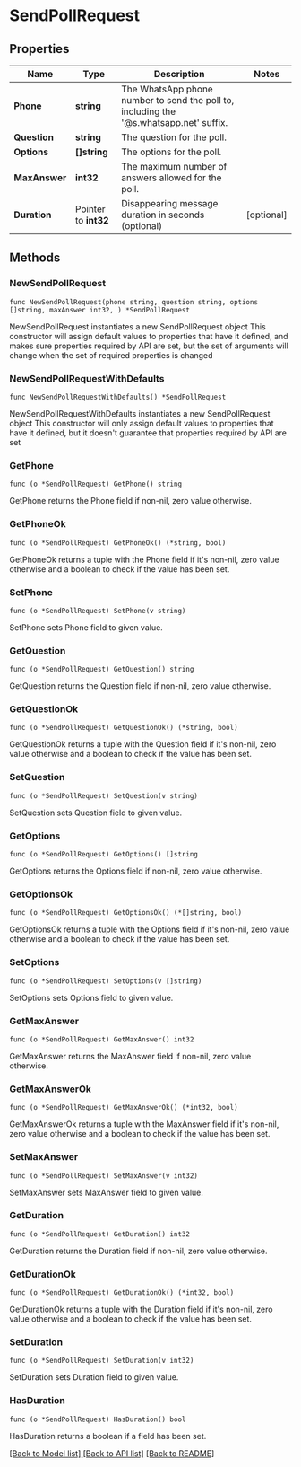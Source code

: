 # SendPollRequest

## Properties

Name | Type | Description | Notes
------------ | ------------- | ------------- | -------------
**Phone** | **string** | The WhatsApp phone number to send the poll to, including the &#39;@s.whatsapp.net&#39; suffix. | 
**Question** | **string** | The question for the poll. | 
**Options** | **[]string** | The options for the poll. | 
**MaxAnswer** | **int32** | The maximum number of answers allowed for the poll. | 
**Duration** | Pointer to **int32** | Disappearing message duration in seconds (optional) | [optional] 

## Methods

### NewSendPollRequest

`func NewSendPollRequest(phone string, question string, options []string, maxAnswer int32, ) *SendPollRequest`

NewSendPollRequest instantiates a new SendPollRequest object
This constructor will assign default values to properties that have it defined,
and makes sure properties required by API are set, but the set of arguments
will change when the set of required properties is changed

### NewSendPollRequestWithDefaults

`func NewSendPollRequestWithDefaults() *SendPollRequest`

NewSendPollRequestWithDefaults instantiates a new SendPollRequest object
This constructor will only assign default values to properties that have it defined,
but it doesn't guarantee that properties required by API are set

### GetPhone

`func (o *SendPollRequest) GetPhone() string`

GetPhone returns the Phone field if non-nil, zero value otherwise.

### GetPhoneOk

`func (o *SendPollRequest) GetPhoneOk() (*string, bool)`

GetPhoneOk returns a tuple with the Phone field if it's non-nil, zero value otherwise
and a boolean to check if the value has been set.

### SetPhone

`func (o *SendPollRequest) SetPhone(v string)`

SetPhone sets Phone field to given value.


### GetQuestion

`func (o *SendPollRequest) GetQuestion() string`

GetQuestion returns the Question field if non-nil, zero value otherwise.

### GetQuestionOk

`func (o *SendPollRequest) GetQuestionOk() (*string, bool)`

GetQuestionOk returns a tuple with the Question field if it's non-nil, zero value otherwise
and a boolean to check if the value has been set.

### SetQuestion

`func (o *SendPollRequest) SetQuestion(v string)`

SetQuestion sets Question field to given value.


### GetOptions

`func (o *SendPollRequest) GetOptions() []string`

GetOptions returns the Options field if non-nil, zero value otherwise.

### GetOptionsOk

`func (o *SendPollRequest) GetOptionsOk() (*[]string, bool)`

GetOptionsOk returns a tuple with the Options field if it's non-nil, zero value otherwise
and a boolean to check if the value has been set.

### SetOptions

`func (o *SendPollRequest) SetOptions(v []string)`

SetOptions sets Options field to given value.


### GetMaxAnswer

`func (o *SendPollRequest) GetMaxAnswer() int32`

GetMaxAnswer returns the MaxAnswer field if non-nil, zero value otherwise.

### GetMaxAnswerOk

`func (o *SendPollRequest) GetMaxAnswerOk() (*int32, bool)`

GetMaxAnswerOk returns a tuple with the MaxAnswer field if it's non-nil, zero value otherwise
and a boolean to check if the value has been set.

### SetMaxAnswer

`func (o *SendPollRequest) SetMaxAnswer(v int32)`

SetMaxAnswer sets MaxAnswer field to given value.


### GetDuration

`func (o *SendPollRequest) GetDuration() int32`

GetDuration returns the Duration field if non-nil, zero value otherwise.

### GetDurationOk

`func (o *SendPollRequest) GetDurationOk() (*int32, bool)`

GetDurationOk returns a tuple with the Duration field if it's non-nil, zero value otherwise
and a boolean to check if the value has been set.

### SetDuration

`func (o *SendPollRequest) SetDuration(v int32)`

SetDuration sets Duration field to given value.

### HasDuration

`func (o *SendPollRequest) HasDuration() bool`

HasDuration returns a boolean if a field has been set.


[[Back to Model list]](../README.md#documentation-for-models) [[Back to API list]](../README.md#documentation-for-api-endpoints) [[Back to README]](../README.md)


